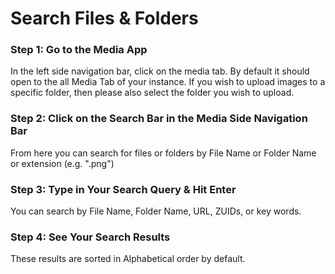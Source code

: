 # Search Files & Folders

### Step 1: Go to the Media App

In the left side navigation bar, click on the media tab. By default it should open to the all Media Tab of your instance. If you wish to upload images to a specific folder, then please also select the folder you wish to upload.

### Step 2: Click on the Search Bar in the Media Side Navigation Bar

From here you can search for files or folders by File Name or Folder Name or extension (e.g. ".png")

### Step 3: Type in Your Search Query & Hit Enter

You can search by File Name, Folder Name, URL, ZUIDs, or key words.

### Step 4: See Your Search Results

These results are sorted in Alphabetical order by default.
